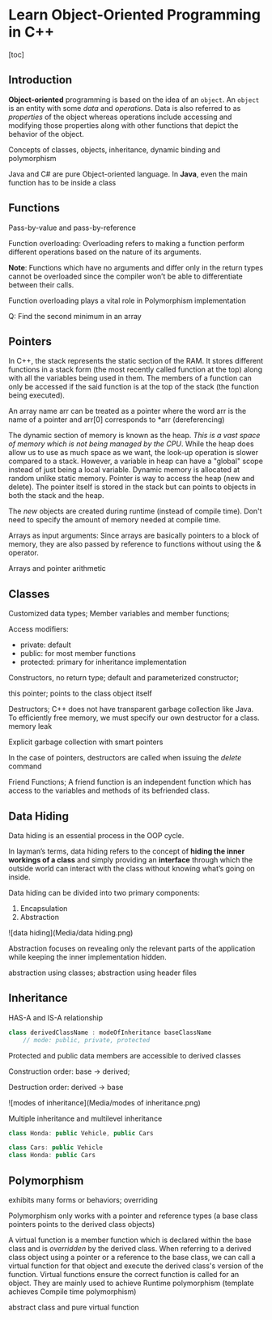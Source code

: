 # Learn Object-Oriented Programming in C++

[toc]

## Introduction

 **Object-oriented** programming is based on the idea of an `object`. An `object` is an entity with some *data* and *operations*. Data is also referred to as *properties* of the object whereas operations include accessing and modifying those  properties along with other functions that depict the behavior of the  object. 

Concepts of classes, objects, inheritance, dynamic binding and polymorphism

Java and C# are pure Object-oriented language.  In **Java**, even the main function has to be inside a class 

## Functions

Pass-by-value and pass-by-reference

Function overloading: Overloading refers to making a function perform different operations based on the nature of its arguments.

 **Note**: Functions which have no arguments and differ only in the return types cannot be overloaded since the compiler won’t be  able to differentiate between their calls. 

Function overloading plays a vital role in Polymorphism implementation

Q: Find the second minimum in an array

## Pointers

In C++, the stack represents the static section of the RAM. It stores different functions in a stack form (the most recently called function at the top) along with all the variables being used in them.  The members of a function can only be accessed if the said function is at the top of the stack (the function being executed). 

An array name arr can be treated as a pointer where the word arr is the name of a pointer and arr[0] corresponds to *arr (dereferencing)

The dynamic section of memory is known as the heap. *This is a vast space of memory which is not being managed by the CPU*. While the heap does allow us to use as much space as we want, the look-up operation is slower compared to a stack. However, a variable in heap can have a "global" scope instead of just being a local variable. Dynamic memory is allocated at random unlike static memory. Pointer is way to access the heap (new and delete). The pointer itself is stored in the stack but can points to objects in both the stack and the heap.

The *new* objects are created during runtime (instead of compile time). Don't need to specify the amount of memory needed at compile time.

Arrays as input arguments: Since arrays are basically pointers to a block of memory, they are also passed by reference to functions without using the & operator.

Arrays and pointer arithmetic

## Classes

Customized data types; Member variables and member functions;

Access modifiers:

-  private: default
- public: for most member functions
- protected: primary for inheritance implementation

Constructors, no return type; default and parameterized constructor;

this pointer; points to the class object itself

Destructors; C++ does not have transparent garbage collection like Java. To efficiently free memory, we must specify our own destructor for a class. memory leak

Explicit garbage collection with smart pointers

In the case of pointers, destructors are called when issuing the *delete* command

Friend Functions; A friend function is an independent function which has access to the variables and methods of its befriended class.

## Data Hiding

Data hiding is an essential process in the OOP cycle.

In layman’s terms, data hiding refers to the concept of **hiding the inner workings of a class** and simply providing an **interface** through which the outside world can interact with the class without knowing what’s going on inside.

Data hiding can be divided into two primary components:

1. Encapsulation
2. Abstraction

![data hiding](Media/data hiding.png)

Abstraction focuses on revealing only the relevant parts of the application while keeping the inner implementation hidden.

abstraction using classes; abstraction using header files

## Inheritance

HAS-A and IS-A relationship

```c++
class derivedClassName : modeOfInheritance baseClassName
    // mode: public, private, protected
```

Protected and public data members are accessible to derived classes

Construction order: base -> derived;

Destruction order: derived -> base

![modes of inheritance](Media/modes of inheritance.png)

Multiple inheritance and multilevel inheritance

```c++
class Honda: public Vehicle, public Cars
```

```c++
class Cars: public Vehicle
class Honda: public Cars
```

## Polymorphism

exhibits many forms or behaviors; overriding

Polymorphism only works with a pointer and reference types (a base class pointers points to the derived class objects)

A virtual function is a member function which is declared within the base class and is *overridden* by the derived class. When referring to a derived class object using a pointer or a reference to the base class, we can call a virtual function for that object and execute the derived class's version of the function. Virtual functions ensure the correct function is called for an object. They are mainly used to achieve Runtime polymorphism (template achieves Compile time polymorphism)

abstract class and pure virtual function

